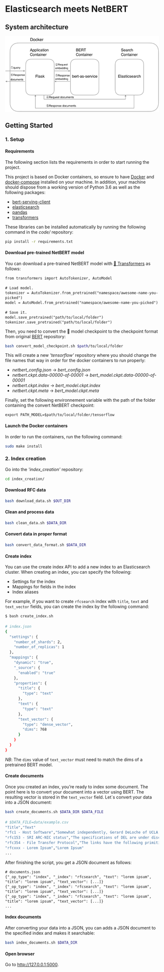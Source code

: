 # Elasticsearch meets NetBERT

## System architecture

![System architecture](./-/figures/architecture.png)

## Getting Started

### 1. Setup

#### Requirements
The following section lists the requirements in order to start running the project.

This project is based on Docker containers, so ensure to have [Docker](https://docs.docker.com/v17.12/install/) and [docker-compose](https://docs.docker.com/compose/install/) installed on your machine. In addition, your machine should dispose from a working version of Python 3.6 as well as the following packages:
- [bert-serving-client](https://pypi.org/project/bert-serving-client/)
- [elasticsearch](https://pypi.org/project/elasticsearch/)
- [pandas](https://pypi.org/project/pandas/)
- [transformers](https://pypi.org/project/transformers/)

These libraries can be installed automatically by running the following command in the *code/* repository:
```bash
pip install -r requirements.txt
```

#### Download pre-trained NetBERT model
You can download a pre-trained NetBERT model with [🤗 Transformers](https://github.com/huggingface/transformers) as follows:
```
from transformers import AutoTokenizer, AutoModel

# Load model.
tokenizer = AutoTokenizer.from_pretrained("namespace/awesome-name-you-picked")
model = AutoModel.from_pretrained("namespace/awesome-name-you-picked")

# Save it.
model.save_pretrained("path/to/local/folder")
tokenizer.save_pretrained("path/to/local/folder")
```

Then, you need to convert the 🤗 model checkpoint to the checkpoint format from original [BERT](https://github.com/google-research/bert) repository:
```bash
bash convert_model_checkpoint.sh $path/to/local/folder
```

This will create a new *'tensorflow'* repository where you should change the file names that way in order for the docker containers to run properly:
- *netbert_config.json* -> *bert_config.json*
- *netbert.ckpt.data-00000-of-00001* -> *bert_model.ckpt.data-00000-of-00001*
- *netbert.ckpt.index* -> *bert_model.ckpt.index*
- *netbert.ckpt.meta* -> *bert_model.ckpt.meta*

Finally, set the following environnement variable with the path of the folder containing the convert NetBERT checkpoint:
```
export PATH_MODEL=$path/to/local/folder/tensorflow
```

####  Launch the Docker containers
In order to run the containers, run the following command:
```bash
sudo make install

```

### 2. Index creation
Go into the *'index_creation'* repository:
```bash
cd index_creation/
```

#### Download RFC data
```bash
bash download_data.sh $OUT_DIR
```

#### Clean and process data
```bash
bash clean_data.sh $DATA_DIR
```

#### Convert data in proper format
```bash
bash convert_data_format.sh $DATA_DIR
```

#### Create index
You can use the create index API to add a new index to an Elasticsearch cluster. When creating an index, you can specify the following:
* Settings for the index
* Mappings for fields in the index
* Index aliases

For example, if you want to create `rfcsearch` index with `title`, `text` and `text_vector` fields, you can create the index by the following command:

```bash
$ bash create_index.sh

# index.json
{
  "settings": {
    "number_of_shards": 2,
    "number_of_replicas": 1
  },
  "mappings": {
    "dynamic": "true",
    "_source": {
      "enabled": "true"
    },
    "properties": {
      "title": {
        "type": "text"
      },
      "text": {
        "type": "text"
      },
      "text_vector": {
        "type": "dense_vector",
        "dims": 768
      }
    }
  }
}
```

*NB*: The `dims` value of `text_vector` must need to match the dims of a pretrained BERT model.


#### Create documents
Once you created an index, you’re ready to index some document. The point here is to convert your document into a vector using BERT. The resulting vector is stored in the `text_vector` field. Let`s convert your data into a JSON document:

```bash
bash create_documents.sh $DATA_DIR $DATA_FILE

# $DATA_FILE=data/example.csv
"Title","Text"
"rfc1 - Host Software","Somewhat independently, Gerard DeLoche of UCLA has been working on the HOST-IMP interface."
"rfc153 - SRI ARC-NIC status","The specifications of DEL are under discussion. The following diagrams show the sequence of actions."
"rfc354 - File Transfer Protocol","The links have the following primitive characteristics. They are always functioning and there are always 32 of them."
"rfcxxx - Lorem Ipsum","Lorem Ipsum"
...
```

After finishing the script, you get a JSON document as follows:

```
# documents.json
{"_op_type": "index", "_index": "rfcsearch", "text": "lorem ipsum", "title": "lorem ipsum", "text_vector": [...]}
{"_op_type": "index", "_index": "rfcsearch", "text": "lorem ipsum", "title": "lorem ipsum", "text_vector": [...]}
{"_op_type": "index", "_index": "rfcsearch", "text": "lorem ipsum", "title": "lorem ipsum", "text_vector": [...]}
...
```

#### Index documents
After converting your data into a JSON, you can adds a JSON document to the specified index and makes it searchable:
```bash
bash index_documents.sh $DATA_DIR
```

#### Open browser
Go to http://127.0.0.1:5000.